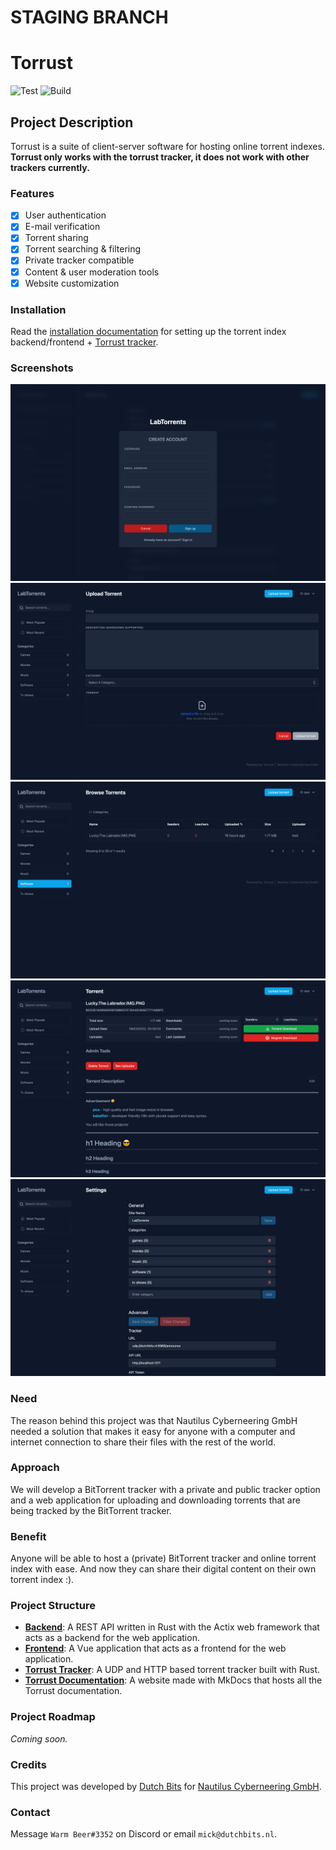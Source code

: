# STAGING BRANCH

# Torrust
![Test](https://github.com/torrust/torrust/actions/workflows/test.yml/badge.svg)
![Build](https://github.com/torrust/torrust/actions/workflows/build.yml/badge.svg)

## Project Description

Torrust is a suite of client-server software for hosting online torrent indexes.
**Torrust only works with the torrust tracker, it does not work with other trackers currently.**

### Features
* [X] User authentication
* [X] E-mail verification
* [X] Torrent sharing
* [X] Torrent searching & filtering
* [X] Private tracker compatible
* [X] Content & user moderation tools
* [X] Website customization

### Installation
Read the [installation documentation](https://torrust.github.io/torrust-documentation/installation/) for setting up the torrent index backend/frontend + [Torrust tracker](https://github.com/torrust/torrust-tracker).

### Screenshots
![Web UI Sign Up page](img/signup.png)
![Web UI Upload page](img/upload.png)
![Web UI Popular page](img/torrents.png)
![Web UI Torrent page](img/torrent.png)
![Web UI Settings page](img/settings.png)

### Need

The reason behind this project was that Nautilus Cyberneering GmbH needed a solution that makes it easy for anyone with a computer and internet connection to share their files with the rest of the world.

### Approach

We will develop a BitTorrent tracker with a private and public tracker option and a web application for uploading and downloading torrents that are being tracked by the BitTorrent tracker.

### Benefit

Anyone will be able to host a (private) BitTorrent tracker and online torrent index with ease. And now they can share their digital content on their own torrent index :).

### Project Structure

- [__Backend__](https://github.com/torrust/torrust/tree/main/backend): A REST API written in Rust with the Actix web framework that acts as a backend for the web application.
- [__Frontend__](https://github.com/torrust/torrust/tree/main/frontend): A Vue application that acts as a frontend for the web application.
- [__Torrust Tracker__](https://github.com/torrust/torrust-tracker): A UDP and HTTP based torrent tracker built with Rust.
- [__Torrust Documentation__](https://github.com/torrust/torrust-documentation): A website made with MkDocs that hosts all the Torrust documentation.

### Project Roadmap

*Coming soon.*

### Credits
This project was developed by [Dutch Bits](https://dutchbits.nl) for [Nautilus Cyberneering GmbH](https://nautilus-cyberneering.de/).

### Contact
Message `Warm Beer#3352` on Discord or email `mick@dutchbits.nl`.

